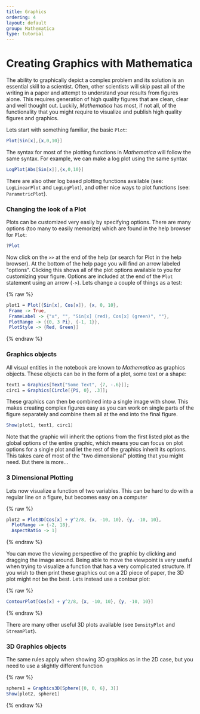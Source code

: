 ```yaml
---
title: Graphics
ordering: 4
layout: default
group: Mathematica
type: tutorial
---
```


# Creating Graphics with Mathematica

The ability to graphically depict a complex problem and its solution is an essential skill to a scientist.
Often, other scientists will skip past all of the writing in a paper and attempt to understand your results from figures alone.
This requires generation of high quality figures that are clean, clear and well thought out.
Luckily, *Mathematica* has most, if not all, of the functionality that you might require to visualize and publish high quality figures and graphics.

Lets start with something familiar, the basic `Plot`:

```Mathematica
Plot[Sin[x],{x,0,10}]
```

The syntax for most of the plotting functions in *Mathematica* will follow the same syntax.
For example, we can make a log plot using the same syntax

```Mathematica
LogPlot[Abs[Sin[x]],{x,0,10}]
```

There are also other log based plotting functions available (see: `LogLinearPlot` and `LogLogPlot`), and other nice ways to plot functions (see: `ParametricPlot`).

### Changing the look of a Plot

Plots can be customized very easily by specifying options.
There are many options (too many to easily memorize) which are found in the help browser for `Plot`:

```Mathematica
?Plot
```

Now click on the `>>` at the end of the help (or search for Plot in the help browser).
At the bottom of the help page you will find an arrow labeled "options".
Clicking this shows all of the plot options available to you for customizing your figure.
Options are included at the end of the `Plot` statement using an arrow (`->`).
Lets change a couple of things as a test:

{% raw %}
```Mathematica
plot1 = Plot[{Sin[x], Cos[x]}, {x, 0, 10},
 Frame -> True,
 FrameLabel -> {"x", "", "Sin[x] (red), Cos[x] (green)", ""},
 PlotRange -> {{0, 3 Pi}, {-1, 1}},
 PlotStyle -> {Red, Green}]
```
{% endraw %}

### Graphics objects

All visual entities in the notebook are known to *Mathematica* as graphics objects.
These objects can be in the form of a plot, some text or a shape:

```Mathematica
text1 = Graphics[Text["Some Text", {7, -.6}]];
circ1 = Graphics[Circle[{Pi, 0}, .3]];
```

These graphics can then be combined into a single image with show. 
This makes creating complex figures easy as you can work on single parts of the figure separately and combine them all at the end into the final figure.

```Mathematica
Show[plot1, text1, circ1]
```

Note that the graphic will inherit the options from the first listed plot as the global options of the entire graphic, which means you can focus on plot options for a single plot and let the rest of the graphics inherit its options.
This takes care of most of the "two dimensional" plotting that you might need. 
But there is more...

### 3 Dimensional Plotting

Lets now visualize a function of two variables. 
This can be hard to do with a regular line on a figure, but becomes easy on a computer

{% raw %}
```Mathematica
plot2 = Plot3D[Cos[x] + y^2/8, {x, -10, 10}, {y, -10, 10}, 
  PlotRange -> {-2, 18},
  AspectRatio -> 1]
```
{% endraw %}

You can move the viewing perspective of the graphic by clicking and dragging the image around.
Being able to move the viewpoint is very useful when trying to visualize a function that has a very complicated structure.
If you wish to then print these graphics out on a 2D piece of paper, the 3D plot might not be the best.
Lets instead use a contour plot:


{% raw %}
```Mathematica
ContourPlot[Cos[x] + y^2/8, {x, -10, 10}, {y, -10, 10}]
```
{% endraw %}

There are many other useful 3D plots available (see `DensityPlot` and `StreamPlot`).

### 3D Graphics objects

The same rules apply when showing 3D graphics as in the 2D case, but you need to use a slightly different function

{% raw %}
```Mathematica
sphere1 = Graphics3D[Sphere[{0, 0, 6}, 3]]
Show[plot2, sphere1]
```
{% endraw %}

